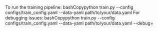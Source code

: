 To run the training pipeline:
bashCopypython train.py --config configs/train_config.yaml --data-yaml path/to/your/data.yaml
For debugging issues:
bashCopypython train.py --config configs/train_config.yaml --data-yaml path/to/your/data.yaml --debug=